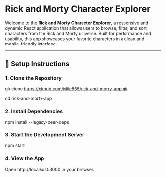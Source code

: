 #  Rick and Morty Character Explorer

Welcome to the **Rick and Morty Character Explorer**, a responsive and dynamic React application that allows users to browse, filter, and sort characters from the Rick and Morty universe. Built for performance and usability, this app showcases your favorite characters in a clean and mobile-friendly interface.

---

## 🧰 Setup Instructions

### 1. Clone the Repository

git clone https://github.com/Mile555/rick-and-morty-app.git

cd rick-and-morty-app

### 2. Install Dependencies
npm install --legacy-peer-deps

### 3. Start the Development Server
npm start

### 4. View the App
Open http://localhost:3000 in your browser.